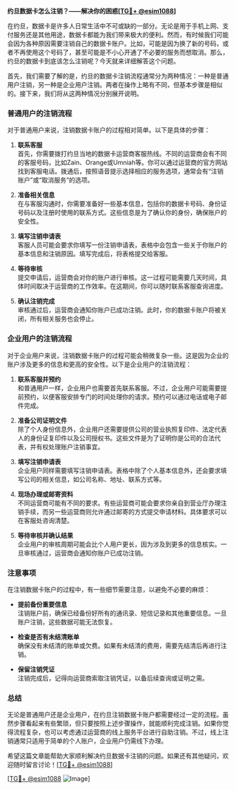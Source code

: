 **约旦数据卡怎么注销？——解决你的困惑[[TG💪+ @esim1088](https://t.me/s/esim1088)]**

在约旦，数据卡是许多人日常生活中不可或缺的一部分。无论是用于手机上网、支付服务还是其他用途，数据卡都能为我们带来极大的便利。然而，有时候我们可能会因为各种原因需要注销自己的数据卡账户。比如，可能是因为换了新的号码，或者不再使用这个号码了，甚至可能是不小心开通了不必要的服务而想取消。那么，约旦的数据卡到底该怎么注销呢？今天就来详细解答这个问题。

首先，我们需要了解的是，约旦的数据卡注销流程通常分为两种情况：一种是普通用户注销，另一种是企业用户注销。两者在操作上略有不同，但基本步骤是相似的。接下来，我们将从这两种情况分别展开说明。

### **普通用户的注销流程**

对于普通用户来说，注销数据卡账户的过程相对简单。以下是具体的步骤：

1. **联系客服**  
   首先，你需要拨打约旦当地的数据卡运营商客服热线。不同的运营商会有不同的客服号码，比如Zain、Orange或Umniah等。你可以通过运营商的官方网站找到客服电话。拨通后，按照语音提示选择相应的服务选项，通常会有“注销账户”或“取消服务”的选项。

2. **准备相关信息**  
   在与客服沟通时，你需要准备好一些基本信息，包括你的数据卡号码、身份证号码以及注册时使用的联系方式。这些信息是为了确认你的身份，确保账户的安全性。

3. **填写注销申请表**  
   客服人员可能会要求你填写一份注销申请表，表格中会包含一些关于你账户的基本信息和注销原因。填写完成后，将表格提交给客服。

4. **等待审核**  
   提交申请后，运营商会对你的账户进行审核。这一过程可能需要几天时间，具体时间取决于运营商的工作效率。在这期间，你可以随时联系客服查询进度。

5. **确认注销完成**  
   审核通过后，运营商会通知你账户已成功注销。此时，你的数据卡账户将被关闭，所有相关服务也会停止。

### **企业用户的注销流程**

对于企业用户来说，注销数据卡账户的过程可能会稍微复杂一些。这是因为企业的账户涉及更多的信息和更高的安全性。以下是企业用户的注销流程：

1. **联系客服并预约**  
   和普通用户一样，企业用户也需要首先联系客服。不过，企业用户可能需要提前预约，以便客服安排专门的时间处理你的请求。预约可以通过电话或电子邮件完成。

2. **准备公司证明文件**  
   除了个人身份信息外，企业用户还需要提供公司的营业执照复印件、法定代表人的身份证复印件以及公司授权书。这些文件是为了证明你是公司的合法代表，并有权处理账户注销事宜。

3. **填写注销申请表**  
   企业用户同样需要填写注销申请表。表格中除了个人基本信息外，还会要求填写公司的相关信息，如公司名称、地址、联系方式等。

4. **现场办理或邮寄资料**  
   不同运营商可能有不同的要求。有些运营商可能会要求你亲自到营业厅办理注销手续，而另一些运营商则允许通过邮寄的方式提交申请材料。具体要求可以在客服处咨询清楚。

5. **等待审核并确认结果**  
   企业用户的审核周期可能会比个人用户更长，因为涉及到更多的信息核实。一旦审核通过，运营商会通知你账户已成功注销。

### **注意事项**

在注销数据卡账户的过程中，有一些细节需要注意，以避免不必要的麻烦：

- **提前备份重要信息**  
  注销账户前，确保已经备份好所有的通讯录、短信记录和其他重要信息。一旦账户注销，这些数据可能无法恢复。

- **检查是否有未结清账单**  
  确保没有未结清的账单或欠费。如果有未结清的费用，需要先结清后再进行注销。

- **保留注销凭证**  
  注销完成后，记得向运营商索取注销凭证，以备后续查询或证明之需。

### **总结**

无论是普通用户还是企业用户，在约旦注销数据卡账户都需要经过一定的流程。虽然步骤看起来有些繁琐，但只要按照上述步骤操作，就能顺利完成注销。如果你觉得流程复杂，也可以考虑通过运营商的线上服务平台进行自助注销。不过，线上注销通常只适用于简单的个人账户，企业用户仍需线下办理。

希望这篇文章能帮助大家顺利解决约旦数据卡注销的问题。如果还有其他疑问，欢迎随时留言讨论！[[TG💪+ @esim1088](https://t.me/s/esim1088)] 

[[TG💪+ @esim1088](https://t.me/s/esim1088) ![Image](https://i.postimg.cc/4NQfJmqS/Snipaste-2025-05-13-00-14-12.png)]